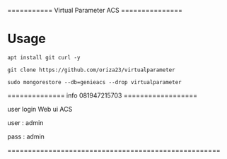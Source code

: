 =========== Virtual Parameter ACS ===============

# Usage
```
apt install git curl -y
```
```
git clone https://github.com/oriza23/virtualparameter
```
```
sudo mongorestore --db=genieacs --drop virtualparameter
```

============== info 081947215703 ==================

user login Web ui ACS

user : admin

pass : admin

====================================================
